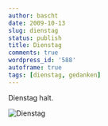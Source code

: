 ```yaml
---
author: bascht
date: 2009-10-13
slug: dienstag
status: publish
title: Dienstag
comments: true
wordpress_id: '588'
autoframe: true
tags: [dienstag, gedanken]
---
```


Dienstag halt.

![Dienstag](https://img.bascht.com/uploads/big/2af350a11ceade4206dff1d32decae80.jpg)

